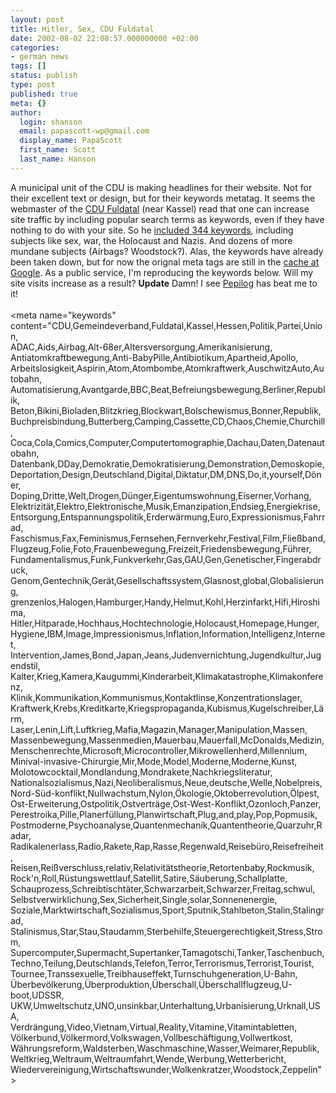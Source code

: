 ```yaml
---
layout: post
title: Hitler, Sex, CDU Fuldatal
date: 2002-08-02 22:08:57.000000000 +02:00
categories:
- german news
tags: []
status: publish
type: post
published: true
meta: {}
author:
  login: shanson
  email: papascott-wp@gmail.com
  display_name: PapaScott
  first_name: Scott
  last_name: Hanson
---
```

<p>A municipal unit of the CDU is making headlines for their website. Not for their excellent text or design, but for their keywords metatag. It seems the webmaster of the <a href="http://www.cdu-fuldatal.de">CDU Fuldatal</a> (near Kassel) read that one can increase site traffic by including popular search terms as keywords, even if they have nothing to do with your site. So he <a href="http://www.spiegel.de/netzwelt/politik/0,1518,207835,00.html">included 344 keywords</a>, including subjects like sex, war, the Holocaust and Nazis. And dozens of more mundane subjects (Airbags? Woodstock?). Alas, the keywords have already been taken down, but for now the orignal meta tags are still in the <a href="http://216.239.39.100/search?q=cache:PR6q3akIp7YC:www.cdu-fuldatal.de/">cache at Google</a>. As a public service, I'm reproducing the keywords below. Will my site visits increase as a result? <b>Update</b> Damn! I see <a href="http://www.pepilog.de/eintrag-00299.htm">Pepilog</a> has beat me to it!<br />
<!--more--><br />
&lt;meta name="keywords"<br />
content="CDU,Gemeindeverband,Fuldatal,Kassel,Hessen,Politik,Partei,Union,<br />
ADAC,Aids,Airbag,Alt-68er,Altersversorgung,Amerikanisierung,<br />
Antiatomkraftbewegung,Anti-BabyPille,Antibiotikum,Apartheid,Apollo,<br />
Arbeitslosigkeit,Aspirin,Atom,Atombombe,Atomkraftwerk,AuschwitzAuto,Autobahn,<br />
Automatisierung,Avantgarde,BBC,Beat,Befreiungsbewegung,Berliner,Republik,<br />
Beton,Bikini,Bioladen,Blitzkrieg,Blockwart,Bolschewismus,Bonner,Republik,<br />
Buchpreisbindung,Butterberg,Camping,Cassette,CD,Chaos,Chemie,Churchill,<br />
Coca,Cola,Comics,Computer,Computertomographie,Dachau,Daten,Datenautobahn,<br />
Datenbank,DDay,Demokratie,Demokratisierung,Demonstration,Demoskopie,<br />
Deportation,Design,Deutschland,Digital,Diktatur,DM,DNS,Do,it,yourself,Döner,<br />
Doping,Dritte,Welt,Drogen,Dünger,Eigentumswohnung,Eiserner,Vorhang,<br />
Elektrizität,Elektro,Elektronische,Musik,Emanzipation,Endsieg,Energiekrise,<br />
Entsorgung,Entspannungspolitik,Erderwärmung,Euro,Expressionismus,Fahrrad,<br />
Faschismus,Fax,Feminismus,Fernsehen,Fernverkehr,Festival,Film,Fließband,<br />
Flugzeug,Folie,Foto,Frauenbewegung,Freizeit,Friedensbewegung,Führer,<br />
Fundamentalismus,Funk,Funkverkehr,Gas,GAU,Gen,Genetischer,Fingerabdruck,<br />
Genom,Gentechnik,Gerät,Gesellschaftssystem,Glasnost,global,Globalisierung,<br />
grenzenlos,Halogen,Hamburger,Handy,Helmut,Kohl,Herzinfarkt,Hifi,Hiroshima,<br />
Hitler,Hitparade,Hochhaus,Hochtechnologie,Holocaust,Homepage,Hunger,<br />
Hygiene,IBM,Image,Impressionismus,Inflation,Information,Intelligenz,Internet,<br />
Intervention,James,Bond,Japan,Jeans,Judenvernichtung,Jugendkultur,Jugendstil,<br />
Kalter,Krieg,Kamera,Kaugummi,Kinderarbeit,Klimakatastrophe,Klimakonferenz,<br />
Klinik,Kommunikation,Kommunismus,Kontaktlinse,Konzentrationslager,<br />
Kraftwerk,Krebs,Kreditkarte,Kriegspropaganda,Kubismus,Kugelschreiber,Lärm,<br />
Laser,Lenin,Lift,Luftkrieg,Mafia,Magazin,Manager,Manipulation,Massen,<br />
Massenbewegung,Massenmedien,Mauerbau,Mauerfall,McDonalds,Medizin,<br />
Menschenrechte,Microsoft,Microcontroller,Mikrowellenherd,Millennium,<br />
Minival-invasive-Chirurgie,Mir,Mode,Model,Moderne,Moderne,Kunst,<br />
Molotowcocktail,Mondlandung,Mondrakete,Nachkriegsliteratur,<br />
Nationalsozialismus,Nazi,Neoliberalismus,Neue,deutsche,Welle,Nobelpreis,<br />
Nord-Süd-konflikt,Nullwachstum,Nylon,Ökologie,Oktoberrevolution,Ölpest,<br />
Ost-Erweiterung,Ostpolitik,Ostverträge,Ost-West-Konflikt,Ozonloch,Panzer,<br />
Perestroika,Pille,Planerfüllung,Planwirtschaft,Plug,and,play,Pop,Popmusik,<br />
Postmoderne,Psychoanalyse,Quantenmechanik,Quantentheorie,Quarzuhr,Radar,<br />
Radikalenerlass,Radio,Rakete,Rap,Rasse,Regenwald,Reisebüro,Reisefreiheit,<br />
Reisen,Reißverschluss,relativ,Relativitätstheorie,Retortenbaby,Rockmusik,<br />
Rock'n,Roll,Rüstungswettlauf,Satellit,Satire,Säuberung,Schallplatte,<br />
Schauprozess,Schreibtischtäter,Schwarzarbeit,Schwarzer,Freitag,schwul,<br />
Selbstverwirklichung,Sex,Sicherheit,Single,solar,Sonnenenergie,<br />
Soziale,Marktwirtschaft,Sozialismus,Sport,Sputnik,Stahlbeton,Stalin,Stalingrad,<br />
Stalinismus,Star,Stau,Staudamm,Sterbehilfe,Steuergerechtigkeit,Stress,Strom,<br />
Supercomputer,Supermacht,Supertanker,Tamagotschi,Tanker,Taschenbuch,<br />
Techno,Teilung,Deutschlands,Telefon,Terror,Terrorismus,Terrorist,Tourist,<br />
Tournee,Transsexuelle,Treibhauseffekt,Turnschuhgeneration,U-Bahn,<br />
Überbevölkerung,Überproduktion,Überschall,Überschallflugzeug,U-boot,UDSSR,<br />
UKW,Umweltschutz,UNO,unsinkbar,Unterhaltung,Urbanisierung,Urknall,USA,<br />
Verdrängung,Video,Vietnam,Virtual,Reality,Vitamine,Vitamintabletten,<br />
Völkerbund,Völkermord,Volkswagen,Vollbeschäftigung,Vollwertkost,<br />
Währungsreform,Waldsterben,Waschmaschine,Wasser,Weimarer,Republik,<br />
Weltkrieg,Weltraum,Weltraumfahrt,Wende,Werbung,Wetterbericht,<br />
Wiedervereinigung,Wirtschaftswunder,Wolkenkratzer,Woodstock,Zeppelin"&gt;</p>
